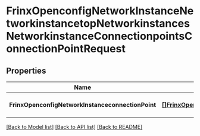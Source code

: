 # FrinxOpenconfigNetworkInstanceNetworkinstancetopNetworkinstancesNetworkinstanceConnectionpointsConnectionPointRequest

## Properties
Name | Type | Description | Notes
------------ | ------------- | ------------- | -------------
**FrinxOpenconfigNetworkInstanceconnectionPoint** | [**[]FrinxOpenconfigNetworkInstanceNetworkinstancetopNetworkinstancesNetworkinstanceConnectionpointsConnectionPoint**](frinx.openconfig.network.instance.networkinstancetop.networkinstances.networkinstance.connectionpoints.ConnectionPoint.md) |  | [optional] [default to null]

[[Back to Model list]](../README.md#documentation-for-models) [[Back to API list]](../README.md#documentation-for-api-endpoints) [[Back to README]](../README.md)


